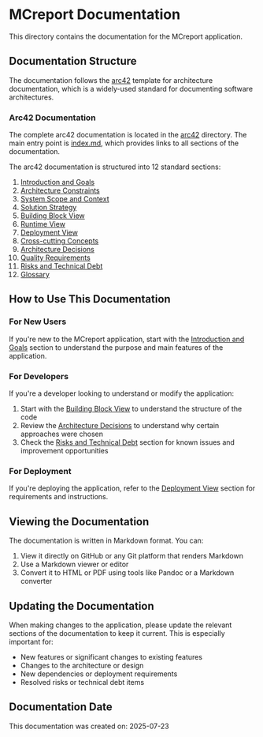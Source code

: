# MCreport Documentation

This directory contains the documentation for the MCreport application.

## Documentation Structure

The documentation follows the [arc42](https://arc42.org/) template for architecture documentation, which is a widely-used standard for documenting software architectures.

### Arc42 Documentation

The complete arc42 documentation is located in the [arc42](./arc42) directory. The main entry point is [index.md](./arc42/index.md), which provides links to all sections of the documentation.

The arc42 documentation is structured into 12 standard sections:

1. [Introduction and Goals](./arc42/01_introduction_and_goals.md)
2. [Architecture Constraints](./arc42/02_architecture_constraints.md)
3. [System Scope and Context](./arc42/03_system_scope_and_context.md)
4. [Solution Strategy](./arc42/04_solution_strategy.md)
5. [Building Block View](./arc42/05_building_block_view.md)
6. [Runtime View](./arc42/06_runtime_view.md)
7. [Deployment View](./arc42/07_deployment_view.md)
8. [Cross-cutting Concepts](./arc42/08_crosscutting_concepts.md)
9. [Architecture Decisions](./arc42/09_architecture_decisions.md)
10. [Quality Requirements](./arc42/10_quality_requirements.md)
11. [Risks and Technical Debt](./arc42/11_risks_and_technical_debt.md)
12. [Glossary](./arc42/12_glossary.md)

## How to Use This Documentation

### For New Users

If you're new to the MCreport application, start with the [Introduction and Goals](./arc42/01_introduction_and_goals.md) section to understand the purpose and main features of the application.

### For Developers

If you're a developer looking to understand or modify the application:

1. Start with the [Building Block View](./arc42/05_building_block_view.md) to understand the structure of the code
2. Review the [Architecture Decisions](./arc42/09_architecture_decisions.md) to understand why certain approaches were chosen
3. Check the [Risks and Technical Debt](./arc42/11_risks_and_technical_debt.md) section for known issues and improvement opportunities

### For Deployment

If you're deploying the application, refer to the [Deployment View](./arc42/07_deployment_view.md) section for requirements and instructions.

## Viewing the Documentation

The documentation is written in Markdown format. You can:

1. View it directly on GitHub or any Git platform that renders Markdown
2. Use a Markdown viewer or editor
3. Convert it to HTML or PDF using tools like Pandoc or a Markdown converter

## Updating the Documentation

When making changes to the application, please update the relevant sections of the documentation to keep it current. This is especially important for:

- New features or significant changes to existing features
- Changes to the architecture or design
- New dependencies or deployment requirements
- Resolved risks or technical debt items

## Documentation Date

This documentation was created on: 2025-07-23